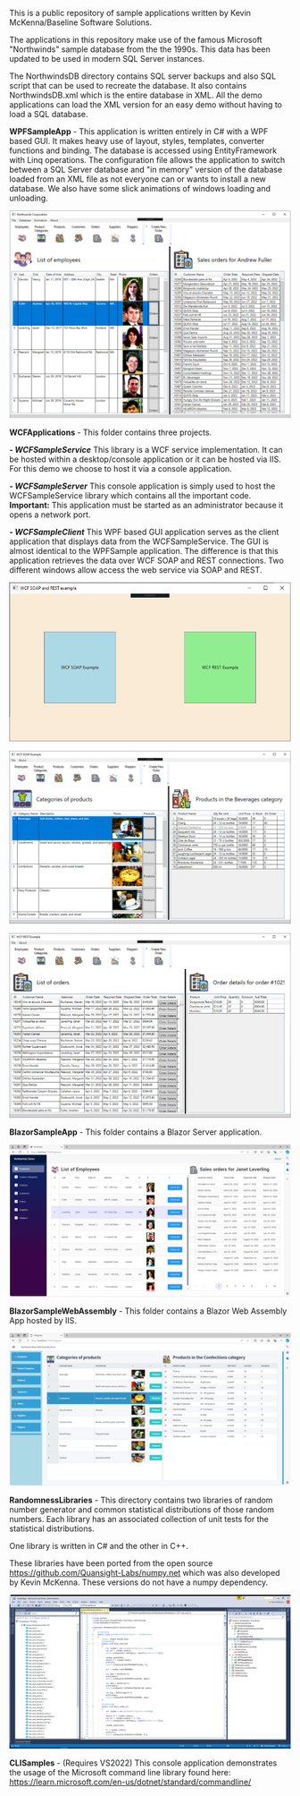 This is a public repository of sample applications written by Kevin McKenna/Baseline Software Solutions.

The applications in this repository make use of the famous Microsoft "Northwinds" sample database from the the 1990s.  This data has been updated to be used in modern SQL Server instances.  

The NorthwindsDB directory contains SQL server backups and also SQL script that can be used to recreate the database.  It also contains NorthwindsDB.xml which is the entire database in XML.
All the demo applications can load the XML version for an easy demo without having to load a SQL database.

**WPFSampleApp** - This application is written entirely in C# with a WPF based GUI.  It makes heavy use of layout, styles, templates, converter functions and binding.
The database is accessed using EntityFramework with Linq operations. The configuration file allows the application to switch between a SQL Server database and "in memory" version of the database loaded from an XML file as not everyone can or wants to install a new database.
We also have some slick animations of windows loading and unloading.

![WPF App, Entity Framework, LINQ, Animation](doc/img/WPFSampleApp.png)

**WCFApplications** - This folder contains three projects.  

***- WCFSampleService*** This library is a WCF service implementation. It can be hosted within a desktop/console application or it can be hosted via IIS.  For this demo we choose to host it via a console application.

***- WCFSampleServer*** This console application is simply used to host the WCFSampleService library which contains all the important code. **Important:** This application must be started as an administrator because it opens a network port.

***- WCFSampleClient*** This WPF based GUI application serves as the client application that displays data from the WCFSampleService.  The GUI is almost identical to the WPFSample application.  The difference is that this application retrieves the data over WCF SOAP and REST connections.  Two different windows allow access the web service via SOAP and REST.

![WCF App, Entity Framework, LINQ, SOAP/REST](doc/img/WCFSoapAndRest.png)

![WCF App, Entity Framework, LINQ, SOAP/REST](doc/img/WCFSoapApp.png)

![WCF App, Entity Framework, LINQ, SOAP/REST](doc/img/WCFRestApp.png)

**BlazorSampleApp** - This folder contains a Blazor Server application.

![Blazor App, Entity Framework, LINQ](doc/img/BlazorServerApp.png)

**BlazorSampleWebAssembly** - This folder contains a Blazor Web Assembly App hosted by IIS.

![Blazor WebAssembly App, Entity Framework, LINQ](doc/img/BlazorWebAssemblyApp.png)

**RandomnessLibraries** - This directory contains two libraries of random number generator and common statistical distributions of those random numbers. Each library has an associated collection of unit tests for the statistical distributions. 

One library is written in C# and the other in C++. 

These libraries have been ported from the open source https://github.com/Quansight-Labs/numpy.net which was also developed by Kevin McKenna.  These versions do not have a numpy dependency.

![Randomness  API, C#, C++](doc/img/RandomnessUnitTests.png)


**CLISamples** - (Requires VS2022) This console application demonstrates the usage of the Microsoft command line library found here: https://learn.microsoft.com/en-us/dotnet/standard/commandline/



